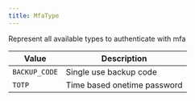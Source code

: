 ```yaml
---
title: MfaType
---
```


Represent all available types to authenticate with mfa

| Value | Description |
|-------|-------------|
| `BACKUP_CODE` | Single use backup code |
| `TOTP` | Time based onetime password |
